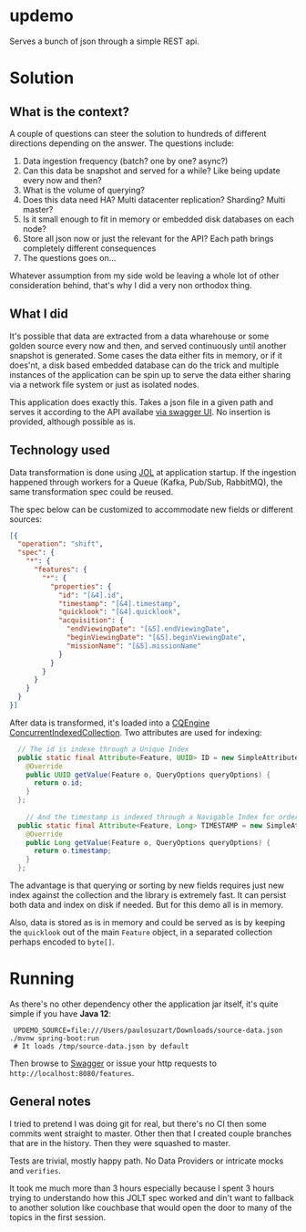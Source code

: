 # updemo

Serves a bunch of json through a simple REST api.

# Solution

## What is the context?

A couple of questions can steer the solution to hundreds of different directions depending on the answer. The questions include:

1. Data ingestion frequency (batch? one by one? async?)
1. Can this data be snapshot and served for a while? Like being update every now and then?
1. What is the volume of querying?
1. Does this data need HA? Multi datacenter replication? Sharding? Multi master?
1. Is it small enough to fit in memory or embedded disk databases on each node?
1. Store all json now or just the relevant for the API? Each path brings completely different consequences
1. The questions goes on...

Whatever assumption from my side wold be leaving a whole lot of other consideration behind, that's why I did a very non orthodox thing.

## What I did

It's possible that data are extracted from a data wharehouse or some golden source every now and then, and served continuously until another snapshot is generated.
Some cases the data either fits in memory, or if it does'nt, a disk based embedded database can do the trick and multiple instances of the application can be spin up to serve the data either sharing via a network file system or just as isolated nodes.

This application does exactly this. Takes a json file in a given path and serves it according to the API availabe [via swagger UI](http://localhost:8080/swagger-ui.html). No insertion is provided, although possible as is.

## Technology used

Data transformation is done using [JOL](https://github.com/bazaarvoice/jolt) at application startup. If the ingestion happened through workers for a Queue (Kafka, Pub/Sub, RabbitMQ), the same transformation spec could be reused.

The spec below can be customized to accommodate new fields or different sources:

```json
[{
  "operation": "shift",
  "spec": {
    "*": {
      "features": {
        "*": {
          "properties": {
            "id": "[&4].id",
            "timestamp": "[&4].timestamp",
            "quicklook": "[&4].quicklook",
            "acquisition": {
              "endViewingDate": "[&5].endViewingDate",
              "beginViewingDate": "[&5].beginViewingDate",
              "missionName": "[&5].missionName"
            }
          }
        }
      }
    }
  }
}]
```

After data is transformed, it's loaded into a [CQEngine](https://github.com/npgall/cqengine) [ConcurrentIndexedCollection](http://htmlpreview.github.io/?http://raw.githubusercontent.com/npgall/cqengine/master/documentation/javadoc/apidocs/com/googlecode/cqengine/ConcurrentIndexedCollection.html). Two attributes are used for indexing:

```java
  // The id is indexe through a Unique Index
  public static final Attribute<Feature, UUID> ID = new SimpleAttribute<>("featureId") {
    @Override
    public UUID getValue(Feature o, QueryOptions queryOptions) {
      return o.id;
    }
  };
	
	// And the timestamp is indexed through a Navigable Index for ordering.
  public static final Attribute<Feature, Long> TIMESTAMP = new SimpleAttribute<>("timestamp") {
    @Override
    public Long getValue(Feature o, QueryOptions queryOptions) {
      return o.timestamp;
    }
  };
```

The advantage is that querying or sorting by new fields requires just new index against the collection and the library is extremely fast. It can persist both data and index on disk if needed. But for this demo all is in memory.

Also, data is stored as is in memory and could be served as is by keeping the `quicklook` out of the main `Feature` object, in a separated collection perhaps encoded to `byte[]`.
 
# Running

As there's no other dependency other the application jar itself, it's quite simple if you have **Java 12**:

```$bash
 UPDEMO_SOURCE=file:///Users/paulosuzart/Downloads/source-data.json ./mvnw spring-boot:run
 # It loads /tmp/source-data.json by default
```

Then browse to [Swagger](http://localhost:8080/swagger-ui.html) or issue your http requests to `http://localhost:8080/features`.

## General notes

I tried to pretend I was doing git for real, but there's no CI then some commits went straight to master. Other then that I created couple branches that are in the history. Then they were squashed to master.

Tests are trivial, mostly happy path. No Data Providers or intricate mocks and `verifies`.

It took me much more than 3 hours especially because I spent 3 hours trying to understando how this JOLT spec worked and din't want to fallback to another solution like couchbase that would open the door to many of the topics in the first session.



   
